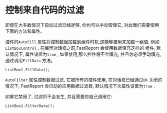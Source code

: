 # 控制来自代码的过滤

即使在大多数情况下自动过滤已经足够, 你也可以手动管理它, 对此我们需要使用下面的方法和属性。

控件的`AutoFill` 属性将控制数据加载到组件时机,这能够被用来加载一组值, 例如`ListBoxControl` , 在展示对话框之前,FastReport 会使用数据填充这样的
组件, 默认情况下, 属性设置为`true` , 如果禁用,那么控件将不会填充, 并且你必须手动填充,通过调用`FillData` 方法。

```text
ListBox1.FillData();
```

`AutoFilter` 属性控制数据过滤, 它被所有的控件使用, 在对话框已经通过`OK` 关闭的情况下, FastReport 会自动的应用数据过滤器, 默认情况下次属性设置为`true` .

如果它禁用了, 过滤将不会发生, 并且需要你自己调用它:
```text
ListBox1.FilterData();
```
